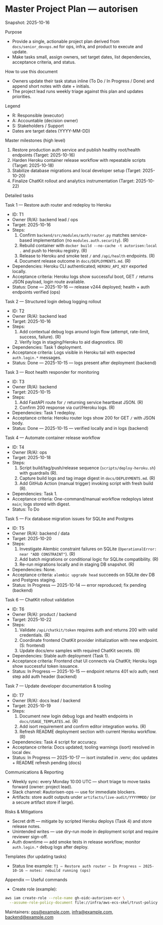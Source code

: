 # Master Project Plan — autorisen

Snapshot: 2025-10-16

Purpose

- Provide a single, actionable project plan derived from `docs/senior_devops.md` for ops, infra, and product to execute and
  update.
- Make tasks small, assign owners, set target dates, list dependencies, acceptance criteria, and status.

How to use this document

- Owners update their task status inline (To Do / In Progress / Done) and append short notes with date + initials.
- The project lead runs weekly triage against this plan and updates priorities.

Legend

- R: Responsible (executor)
- A: Accountable (decision owner)
- S: Stakeholders / Support
- Dates are target dates (YYYY-MM-DD)

Master milestones (high level)

1. Restore production auth service and publish healthy root/health endpoints (Target: 2025-10-16)
1. Harden Heroku container release workflow with repeatable scripts (Target: 2025-10-18)
1. Stabilize database migrations and local developer setup (Target: 2025-10-20)
1. Finalize ChatKit rollout and analytics instrumentation (Target: 2025-10-22)

Detailed tasks

Task 1 — Restore auth router and redeploy to Heroku

- ID: T1
- Owner (R/A): backend lead / ops
- Target: 2025-10-16
- Steps:
  1. Confirm `backend/src/modules/auth/router.py` matches service-based implementation (no `modules.auth.security`). (R)
  1. Rebuild container with `docker build --no-cache -t autorisen:local .` and push to Heroku registry. (R)
  1. Release to Heroku and smoke test `/` and `/api/health` endpoints. (R)
  1. Document release outcome in `docs/DEPLOYMENTS.md`. (R)
- Dependencies: Heroku CLI authenticated; `HEROKU_API_KEY` exported locally.
- Acceptance criteria: Heroku logs show successful boot, GET `/` returns JSON payload, login route available.
- Status: Done — 2025-10-16 — release v244 deployed; health + auth endpoints verified (ops)

Task 2 — Structured login debug logging rollout

- ID: T2
- Owner (R/A): backend lead
- Target: 2025-10-16
- Steps:
  1. Add contextual debug logs around login flow (attempt, rate-limit, success, failure). (R)
  1. Verify logs in staging/Heroku to aid diagnostics. (R)
- Dependencies: Task 1 deployment.
- Acceptance criteria: Logs visible in Heroku tail with expected `auth.login.*` messages.
- Status: Done — 2025-10-15 — logs present after deployment (backend)

Task 3 — Root health responder for monitoring

- ID: T3
- Owner (R/A): backend
- Target: 2025-10-15
- Steps:
  1. Add FastAPI route for `/` returning service heartbeat JSON. (R)
  1. Confirm 200 response via curl/Heroku logs. (R)
- Dependencies: Task 1 redeploy.
- Acceptance criteria: Heroku router logs show 200 for GET `/` with JSON body.
- Status: Done — 2025-10-15 — verified locally and in logs (backend)

Task 4 — Automate container release workflow

- ID: T4
- Owner (R/A): ops
- Target: 2025-10-18
- Steps:
  1. Script build/tag/push/release sequence (`scripts/deploy-heroku.sh`) with guardrails (R).
  1. Capture build logs and tag image digest in `docs/DEPLOYMENTS.md`. (R)
  1. Add GitHub Action (manual trigger) invoking script with fresh build (R).
- Dependencies: Task 1.
- Acceptance criteria: One-command/manual workflow redeploys latest `main`; logs stored with digest.
- Status: To Do

Task 5 — Fix database migration issues for SQLite and Postgres

- ID: T5
- Owner (R/A): backend / data
- Target: 2025-10-20
- Steps:
  1. Investigate Alembic constraint failures on SQLite (`OperationalError: near "ADD CONSTRAINT"`). (R)
  1. Add batch migrations or conditional logic for SQLite compatibility. (R)
  1. Re-run migrations locally and in staging DB snapshot. (R)
- Dependencies: None.
- Acceptance criteria: `alembic upgrade head` succeeds on SQLite dev DB and Postgres staging.
- Status: In Progress — 2025-10-14 — error reproduced; fix pending (backend)

Task 6 — ChatKit rollout validation

- ID: T6
- Owner (R/A): product / backend
- Target: 2025-10-22
- Steps:
  1. Validate `/api/chatkit/token` requires auth and returns 200 with valid credentials. (R)
  1. Coordinate frontend ChatKit provider initialization with new endpoint. (S: frontend)
  1. Update docs/env samples with required ChatKit secrets. (R)
- Dependencies: Stable auth deployment (Task 1).
- Acceptance criteria: Frontend chat UI connects via ChatKit; Heroku logs show successful token issuance.
- Status: In Progress — 2025-10-15 — endpoint returns 401 w/o auth; next step add auth header (backend)

Task 7 — Update developer documentation & tooling

- ID: T7
- Owner (R/A): docs lead / backend
- Target: 2025-10-19
- Steps:
  1. Document new login debug logs and health endpoints in `docs/USAGE_TEMPLATES.md`. (R)
  1. Add isort requirement and confirm editor integration works. (R)
  1. Refresh README deployment section with current Heroku workflow. (R)
- Dependencies: Task 4 script for accuracy.
- Acceptance criteria: Docs updated; tooling warnings (isort) resolved in local dev.
- Status: In Progress — 2025-10-17 — isort installed in .venv; doc updates + README refresh pending (docs)

Communications & Reporting

- Weekly sync: every Monday 10:00 UTC — short triage to move tasks forward (owner: project lead).
- Slack channel: #autorisen-ops — use for immediate blockers.
- Artifacts: store audit outputs under `artifacts/live-audit/YYYYMMDD/` (or a secure artifact store if large).

Risks & Mitigations

- Secret drift — mitigate by scripted Heroku deploys (Task 4) and store release notes.
- Unintended writes — use dry-run mode in deployment script and require reviewer sign-off.
- Auth downtime — add smoke tests in release workflow; monitor `auth.login.*` debug logs after deploy.

Templates (for updating tasks)

- Status line example: `T1 — Restore auth router — In Progress — 2025-10-16 — notes: rebuild running (ops)`

Appendix — Useful commands

- Create role (example):

```bash
aws iam create-role --role-name gh-oidc-autorisen-ecr \
  --assume-role-policy-document file://infra/aws-ecs-skel/trust-policy.json
```

Maintainers: <ops@example.com>, <infra@example.com>, <backend@example.com>
